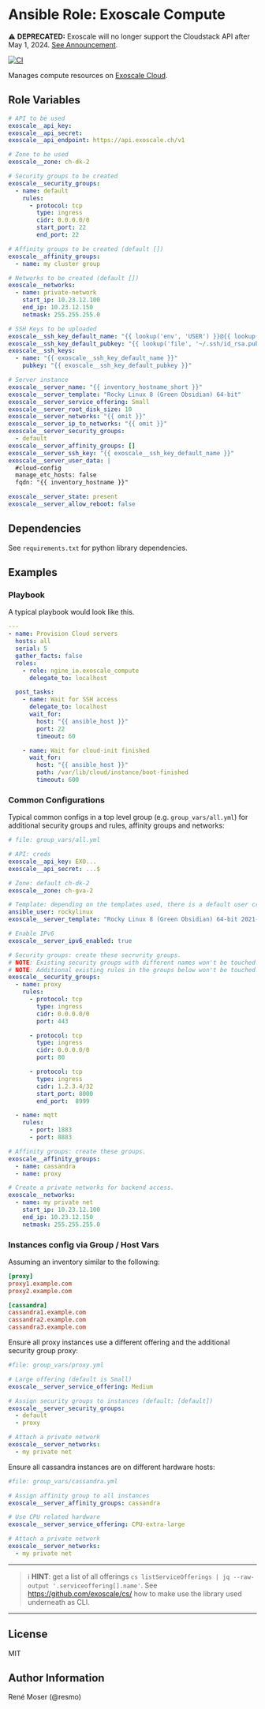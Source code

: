 # Ansible Role: Exoscale Compute

:warning: **DEPRECATED:** Exoscale will no longer support the Cloudstack API after May 1, 2024.
[See Announcement](https://changelog.exoscale.com/en/deprecation-api-v1-as-of-may-1st-2024-uVYHUVZ3).

[![CI](https://github.com/ngine-io/ansible-role-exoscale/workflows/CI/badge.svg?event=push)](https://github.com/ngine-io/ansible-role-exoscale/actions?query=workflow%3ACI)

Manages compute resources on [Exoscale Cloud](https://www.exoscale.com/).

## Role Variables

```yaml
# API to be used
exoscale__api_key:
exoscale__api_secret:
exoscale__api_endpoint: https://api.exoscale.ch/v1

# Zone to be used
exoscale__zone: ch-dk-2

# Security groups to be created
exoscale__security_groups:
  - name: default
    rules:
      - protocol: tcp
        type: ingress
        cidr: 0.0.0.0/0
        start_port: 22
        end_port: 22

# Affinity groups to be created (default [])
exoscale__affinity_groups:
  - name: my cluster group

# Networks to be created (default [])
exoscale__networks:
  - name: private-network
    start_ip: 10.23.12.100
    end_ip: 10.23.12.150
    netmask: 255.255.255.0

# SSH Keys to be uploaded
exoscale__ssh_key_default_name: "{{ lookup('env', 'USER') }}@{{ lookup('pipe', 'hostname') }}"
exoscale__ssh_key_default_pubkey: "{{ lookup('file', '~/.ssh/id_rsa.pub') }}"
exoscale__ssh_keys:
  - name: "{{ exoscale__ssh_key_default_name }}"
    pubkey: "{{ exoscale__ssh_key_default_pubkey }}"

# Server instance
exoscale__server_name: "{{ inventory_hostname_short }}"
exoscale__server_template: "Rocky Linux 8 (Green Obsidian) 64-bit"
exoscale__server_service_offering: Small
exoscale__server_root_disk_size: 10
exoscale__server_networks: "{{ omit }}"
exoscale__server_ip_to_networks: "{{ omit }}"
exoscale__server_security_groups:
  - default
exoscale__server_affinity_groups: []
exoscale__server_ssh_key: "{{ exoscale__ssh_key_default_name }}"
exoscale__server_user_data: |
  #cloud-config
  manage_etc_hosts: false
  fqdn: "{{ inventory_hostname }}"

exoscale__server_state: present
exoscale__server_allow_reboot: false
```

## Dependencies

See `requirements.txt` for python library dependencies.

## Examples

### Playbook

A typical playbook would look like this.

```yaml
---
- name: Provision Cloud servers
  hosts: all
  serial: 5
  gather_facts: false
  roles:
    - role: ngine_io.exoscale_compute
      delegate_to: localhost

  post_tasks:
    - name: Wait for SSH access
      delegate_to: localhost
      wait_for:
        host: "{{ ansible_host }}"
        port: 22
        timeout: 60

    - name: Wait for cloud-init finished
      wait_for:
        host: "{{ ansible_host }}"
        path: /var/lib/cloud/instance/boot-finished
        timeout: 600
```

### Common Configurations

Typical common configs in a top level group (e.g. `group_vars/all.yml`) for additional security groups and rules, affinity groups and networks:

```yaml
# file: group_vars/all.yml

# API: creds
exoscale__api_key: EXO...
exoscale__api_secret: ...$

# Zone: default ch-dk-2
exoscale__zone: ch-gva-2

# Template: depending on the templates used, there is a default user created which gets an SSH pub key
ansible_user: rockylinux
exoscale__server_template: "Rocky Linux 8 (Green Obsidian) 64-bit 2021-08-25-13bb54"

# Enable IPv6
exoscale__server_ipv6_enabled: true

# Security groups: create these secrurity groups.
# NOTE: Existing security groups with different names won't be touched.
# NOTE: Additional existing rules in the groups below won't be touched.
exoscale__security_groups:
  - name: proxy
    rules:
      - protocol: tcp
        type: ingress
        cidr: 0.0.0.0/0
        port: 443

      - protocol: tcp
        type: ingress
        cidr: 0.0.0.0/0
        port: 80

      - protocol: tcp
        type: ingress
        cidr: 1.2.3.4/32
        start_port: 8000
        end_port:  8999

  - name: mqtt
    rules:
      - port: 1883
      - port: 8883

# Affinity groups: create these groups.
exoscale__affinity_groups:
  - name: cassandra
  - name: proxy

# Create a private networks for backend access.
exoscale__networks:
  - name: my private net
    start_ip: 10.23.12.100
    end_ip: 10.23.12.150
    netmask: 255.255.255.0
```

### Instances config via Group / Host Vars

Assuming an inventory similar to the following:

```ini
[proxy]
proxy1.example.com
proxy2.example.com

[cassandra]
cassandra1.example.com
cassandra2.example.com
cassandra3.example.com
```

Ensure all proxy instances use a different offering and the additional security group proxy:

```yaml
#file: group_vars/proxy.yml

# Large offering (default is Small)
exoscale__server_service_offering: Medium

# Assign security groups to instances (default: [default])
exoscale__server_security_groups:
  - default
  - proxy

# Attach a private network
exoscale__server_networks:
  - my private net
```

Ensure all cassandra instances are on different hardware hosts:

```yaml
#file: group_vars/cassandra.yml

# Assign affinity group to all instances
exoscale__server_affinity_groups: cassandra

# Use CPU related hardware
exoscale__server_service_offering: CPU-extra-large

# Attach a private network
exoscale__server_networks:
  - my private net

```

----
> :information_source: **HINT**: get a list of all offerings `cs listServiceOfferings | jq --raw-output '.serviceoffering[].name'`.
> See https://github.com/exoscale/cs/ how to make use the library used underneath as CLI.
----

## License

MIT

## Author Information

René Moser (@resmo)
